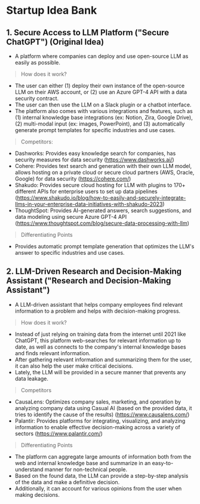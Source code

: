 # Startup Idea Bank

## 1. Secure Access to LLM Platform ("Secure ChatGPT") (Original Idea)

- A platform where companies can deploy and use open-source LLM as easily as possible.

> How does it work?

- The user can either (1) deploy their own instance of the open-source LLM on their AWS account, or (2) use an Azure GPT-4 API with a data security contract.
- The user can then use the LLM on a Slack plugin or a chatbot interface.
- The platform also comes with various integrations and features, such as (1) internal knowledge base integrations (ex: Notion, Zira, Google Drive), (2) multi-modal input (ex: images, PowerPoint), and (3) automatically generate prompt templates for specific industries and use cases.

> Competitors:

- Dashworks: Provides easy knowledge search for companies, has security measures for data security (https://www.dashworks.ai/)
- Cohere: Provides text search and generation with their own LLM model, allows hosting on a private cloud or secure cloud partners (AWS, Oracle, Google) for data security (https://cohere.com/)
- Shakudo: Provides secure cloud hosting for LLM with plugins to 170+ different APIs for enterprise users to set up data pipelines (https://www.shakudo.io/blog/how-to-easily-and-securely-integrate-llms-in-your-enterprise-data-initiatives-with-shakudo-2023)
- ThoughtSpot: Provides AI-generated answers, search suggestions, and data modeling using secure Azure GPT-4 API (https://www.thoughtspot.com/blog/secure-data-processing-with-llm)

> Differentiating Points

- Provides automatic prompt template generation that optimizes the LLM's answer to specific industries and use cases.

## 2. LLM-Driven Research and Decision-Making Assistant ("Research and Decision-Making Assistant")

- A LLM-driven assistant that helps company employees find relevant information to a problem and helps with decision-making progress.

> How does it work?

- Instead of just relying on training data from the internet until 2021 like ChatGPT, this platform web-searches for relevant information up to date, as well as connects to the company's internal knowledge bases and finds relevant information.
- After gathering relevant information and summarizing them for the user, it can also help the user make critical decisions.
- Lately, the LLM will be provided in a secure manner that prevents any data leakage.

> Competitors

- CausaLens: Optimizes company sales, marketing, and operation by analyzing company data using Casual AI (based on the provided data, it tries to identify the cause of the results) (https://www.causalens.com/)
- Palantir: Provides platforms for integrating, visualizing, and analyzing information to enable effective decision-making across a variety of sectors (https://www.palantir.com/)

> Differentiating Points

- The platform can aggregate large amounts of information both from the web and internal knowledge base and summarize in an easy-to-understand manner for non-technical people.
- Based on the found data, the LLM can provide a step-by-step analysis of the data and make a definitive decision.
- Additionally, it can account for various opinions from the user when making decisions.
